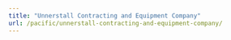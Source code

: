 ```yaml
---
title: "Unnerstall Contracting and Equipment Company"
url: /pacific/unnerstall-contracting-and-equipment-company/
---
```

